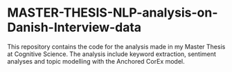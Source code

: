 # MASTER-THESIS-NLP-analysis-on-Danish-Interview-data
This repository contains the code for the analysis made in my Master Thesis at Cognitive Science. The analysis include keyword extraction, sentiment analyses and topic modelling with the Anchored CorEx model.
